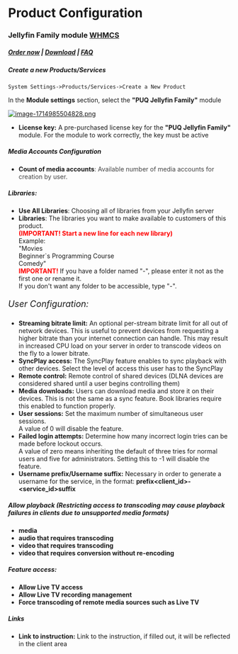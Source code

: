# Product Configuration

### Jellyfin Family module **[WHMCS](https://puqcloud.com/link.php?id=77)** 

#####  [Order now](https://puqcloud.com/whmcs-module-jellyfin-family.php) | [Download](https://download.puqcloud.com/WHMCS/servers/PUQ_WHMCS-Jellyfin-Family/) | [FAQ](https://faq.puqcloud.com/)

##### Create a new Products/Services

```
System Settings->Products/Services->Create a New Product
```

In the **Module settings** section, select the **"PUQ Jellyfin Family"** module

[![image-1714985504828.png](https://doc.puq.info/uploads/images/gallery/2024-05/scaled-1680-/image-1714985504828.png)](https://doc.puq.info/uploads/images/gallery/2024-05/image-1714985504828.png)

- **License key:** A pre-purchased license key for the **"PUQ Jellyfin Family"** module. For the module to work correctly, the key must be active

##### Media Accounts Configuration

- **Count of media accounts**<span style="color: #444444;">: Available number of media accounts for creation by user.</span>

##### Libraries:

- **Use All Libraries**: Choosing all of libraries from your Jellyfin server
- **Libraries**: The libraries you want to make available to customers of this product.  
    <span style="color: #ff0000;"> **(IMPORTANT! Start a new line for each new library)**</span>  
    Example:  
    "Movies  
    Beginner`s Programming Course  
    Comedy"  
    <span style="color: #ff0000;"> **IMPORTANT!** </span>If you have a folder named "-", please enter it not as the first one or rename it.  
    If you don't want any folder to be accessible, type "-".

##### <span style="font-size: 1.4em; font-weight: 400;">User Configuration:</span>

- **Streaming bitrate limit:** An optional per-stream bitrate limit for all out of network devices. This is useful to prevent devices from requesting a higher bitrate than your internet connection can handle. This may result in increased CPU load on your server in order to transcode videos on the fly to a lower bitrate.
- **SyncPlay access:** The SyncPlay feature enables to sync playback with other devices. Select the level of access this user has to the SyncPlay
- **Remote control:** Remote control of shared devices (DLNA devices are considered shared until a user begins controlling them)
- **Media downloads:** Users can download media and store it on their devices. This is not the same as a sync feature. Book libraries require this enabled to function properly.
- **User sessions:** Set the maximum number of simultaneous user sessions. <div>A value of 0 will disable the feature.</div>
- **Failed login attempts:** Determine how many incorrect login tries can be made before lockout occurs. <div>A value of zero means inheriting the default of three tries for normal users and five for administrators. Setting this to -1 will disable the feature.</div>
- **Username prefix/Username suffix:** Necessary in order to generate a username for the service, in the format: **prefix&lt;client\_id&gt;-&lt;service\_id&gt;suffix**

##### Allow playback (Restricting access to transcoding may cause playback failures in clients due to unsupported media formats)

- **media**
- **audio that requires transcoding**
- **video that requires transcoding**
- **video that requires conversion without re-encoding**

##### Feature access:

- **Allow Live TV access**
- **Allow Live TV recording management**
- **Force transcoding of remote media sources such as Live TV**

##### Links

- **Link to instruction:** Link to the instruction, if filled out, it will be reflected in the client area